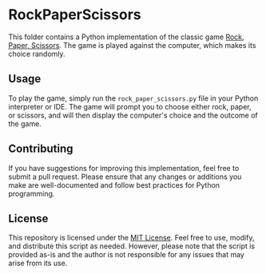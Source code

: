 # RockPaperScissors

This folder contains a Python implementation of the classic game [Rock, Paper, Scissors](https://en.wikipedia.org/wiki/Rock-paper-scissors). The game is played against the computer, which makes its choice randomly.

## Usage

To play the game, simply run the `rock_paper_scissors.py` file in your Python interpreter or IDE. The game will prompt you to choose either rock, paper, or scissors, and will then display the computer's choice and the outcome of the game.

## Contributing

If you have suggestions for improving this implementation, feel free to submit a pull request. Please ensure that any changes or additions you make are well-documented and follow best practices for Python programming.

## License

This repository is licensed under the [MIT License](https://opensource.org/licenses/MIT). Feel free to use, modify, and distribute this script as needed. However, please note that the script is provided as-is and the author is not responsible for any issues that may arise from its use.
